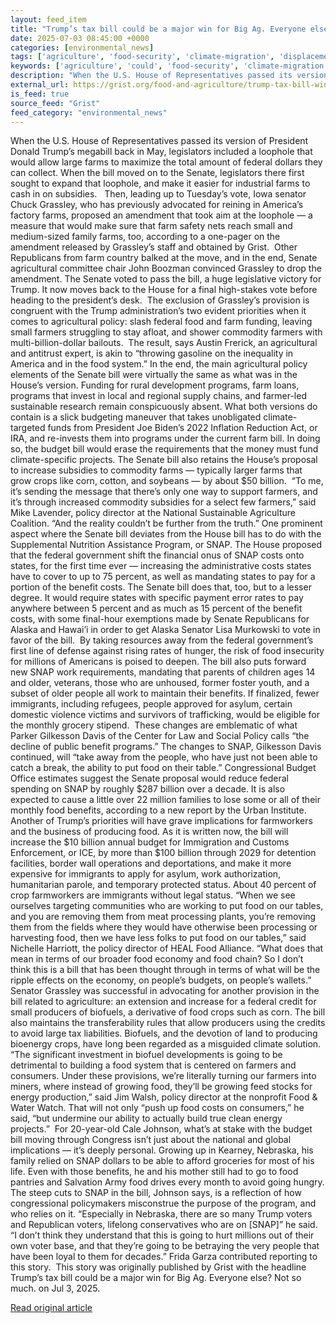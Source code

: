 ```yaml
---
layout: feed_item
title: "Trump’s tax bill could be a major win for Big Ag. Everyone else? Not so much."
date: 2025-07-03 08:45:00 +0000
categories: [environmental_news]
tags: ['agriculture', 'food-security', 'climate-migration', 'displacement', 'year-2029']
keywords: ['agriculture', 'could', 'food-security', 'climate-migration', 'trump', 'displacement', 'year-2029', 'bill']
description: "When the U.S. House of Representatives passed its version of President Donald Trump’s megabill back in May, legislators included a loophole that would allow ..."
external_url: https://grist.org/food-and-agriculture/trump-tax-bill-win-for-big-ag-everyone-else-not-so-much/
is_feed: true
source_feed: "Grist"
feed_category: "environmental_news"
---
```


When the U.S. House of Representatives passed its version of President Donald Trump’s megabill back in May, legislators included a loophole that would allow large farms to maximize the total amount of federal dollars they can collect. When the bill moved on to the Senate, legislators there first sought to expand that loophole, and make it easier for industrial farms to cash in on subsidies.&nbsp;&nbsp; Then, leading up to Tuesday’s vote, Iowa senator Chuck Grassley, who has previously advocated for reining in America’s factory farms, proposed an amendment that took aim at the loophole — a measure that would make sure that farm safety nets reach small and medium-sized family farms, too, according to a one-pager on the amendment released by Grassley’s staff and obtained by Grist.&nbsp; Other Republicans from farm country balked at the move, and in the end, Senate agricultural committee chair John Boozman convinced Grassley to drop the amendment. The Senate voted to pass the bill, a huge legislative victory for Trump. It now moves back to the House for a final high-stakes vote before heading to the president’s desk.&nbsp; The exclusion of Grassley’s provision is congruent with the Trump administration’s two evident priorities when it comes to agricultural policy: slash federal food and farm funding, leaving small farmers struggling to stay afloat, and shower commodity farmers with multi-billion-dollar bailouts.&nbsp; The result, says Austin Frerick, an agricultural and antitrust expert, is akin to “throwing gasoline on the inequality in America and in the food system.” In the end, the main agricultural policy elements of the Senate bill were virtually the same as what was in the House’s version. Funding for rural development programs, farm loans, programs that invest in local and regional supply chains, and farmer-led sustainable research remain conspicuously absent. What both versions do contain is a slick budgeting maneuver that takes unobligated climate-targeted funds from President Joe Biden’s 2022 Inflation Reduction Act, or IRA, and re-invests them into programs under the current farm bill. In doing so, the budget bill would erase the requirements that the money must fund climate-specific projects. The Senate bill also retains the House’s proposal to increase subsidies to commodity farms — typically larger farms that grow crops like corn, cotton, and soybeans — by about $50 billion.&nbsp; “To me, it’s sending the message that there’s only one way to support farmers, and it&#8217;s through increased commodity subsidies for a select few farmers,” said Mike Lavender, policy director at the National Sustainable Agriculture Coalition. “And the reality couldn&#8217;t be further from the truth.” One prominent aspect where the Senate bill deviates from the House bill has to do with the Supplemental Nutrition Assistance Program, or SNAP. The House proposed that the federal government shift the financial onus of SNAP costs onto states, for the first time ever — increasing the administrative costs states have to cover to up to 75 percent, as well as mandating states to pay for a portion of the benefit costs. The Senate bill does that, too, but to a lesser degree. It would require states with specific payment error rates to pay anywhere between 5 percent and as much as 15 percent of the benefit costs, with some final-hour exemptions made by Senate Republicans for Alaska and Hawai&#8217;i in order to get Alaska Senator Lisa Murkowski to vote in favor of the bill.&nbsp; By taking resources away from the federal government’s first line of defense against rising rates of hunger, the risk of food insecurity for millions of Americans is poised to deepen. The bill also puts forward new SNAP work requirements, mandating that parents of children ages 14 and older, veterans, those who are unhoused, former foster youth, and a subset of older people all work to maintain their benefits. If finalized, fewer immigrants, including refugees, people approved for asylum, certain domestic violence victims and survivors of trafficking, would be eligible for the monthly grocery stipend.&nbsp; These changes are emblematic of what Parker Gilkesson Davis of the Center for Law and Social Policy calls “the decline of public benefit programs.” The changes to SNAP, Gilkesson Davis continued, will “take away from the people, who have just not been able to catch a break, the ability to put food on their table.” Congressional Budget Office estimates suggest the Senate proposal would reduce federal spending on SNAP by roughly $287 billion over a decade. It is also expected to cause a little over 22 million families to lose some or all of their monthly food benefits, according to a new report by the Urban Institute.&nbsp;&nbsp;&nbsp; Another of Trump’s priorities will have grave implications for farmworkers and the business of producing food. As it is written now, the bill will increase the $10 billion annual budget for Immigration and Customs Enforcement, or ICE, by more than $100 billion through 2029 for detention facilities, border wall operations and deportations, and make it more expensive for immigrants to apply for asylum, work authorization, humanitarian parole, and temporary protected status. About 40 percent of crop farmworkers are immigrants without legal status. “When we see ourselves targeting communities who are working to put food on our tables, and you are removing them from meat processing plants, you&#8217;re removing them from the fields where they would have otherwise been processing or harvesting food, then we have less folks to put food on our tables,” said Nichelle Harriott, the policy director of HEAL Food Alliance. “What does that mean in terms of our broader food economy and food chain? So I don&#8217;t think this is a bill that has been thought through in terms of what will be the ripple effects on the economy, on people&#8217;s budgets, on people&#8217;s wallets.” Senator Grassley was successful in advocating for another provision in the bill related to agriculture: an extension and increase for a federal credit for small producers of biofuels, a derivative of food crops such as corn. The bill also maintains the transferability rules that allow producers using the credits to avoid large tax liabilities. Biofuels, and the devotion of land to producing bioenergy crops, have long been regarded as a misguided climate solution.&nbsp; “The significant investment in biofuel developments is going to be detrimental to building a food system that is centered on farmers and consumers. Under these provisions, we’re literally turning our farmers into miners, where instead of growing food, they&#8217;ll be growing feed stocks for energy production,” said Jim Walsh, policy director at the nonprofit Food &amp; Water Watch. That will not only “push up food costs on consumers,” he said, “but undermine our ability to actually build true clean energy projects.”&nbsp; For 20-year-old Cale Johnson, what’s at stake with the budget bill moving through Congress isn’t just about the national and global implications — it’s deeply personal. Growing up in Kearney, Nebraska, his family relied on SNAP dollars to be able to afford groceries for most of his life. Even with those benefits, he and his mother still had to go to food pantries and Salvation Army food drives every month to avoid going hungry. The steep cuts to SNAP in the bill, Johnson says, is a reflection of how congressional policymakers misconstrue the purpose of the program, and who relies on it. “Especially in Nebraska, there are so many Trump voters and Republican voters, lifelong conservatives who are on [SNAP]” he said. “I don&#8217;t think they understand that this is going to hurt millions out of their own voter base, and that they&#8217;re going to be betraying the very people that have been loyal to them for decades.” Frida Garza contributed reporting to this story.&nbsp; This story was originally published by Grist with the headline Trump’s tax bill could be a major win for Big Ag. Everyone else? Not so much. on Jul 3, 2025.

[Read original article](https://grist.org/food-and-agriculture/trump-tax-bill-win-for-big-ag-everyone-else-not-so-much/)
